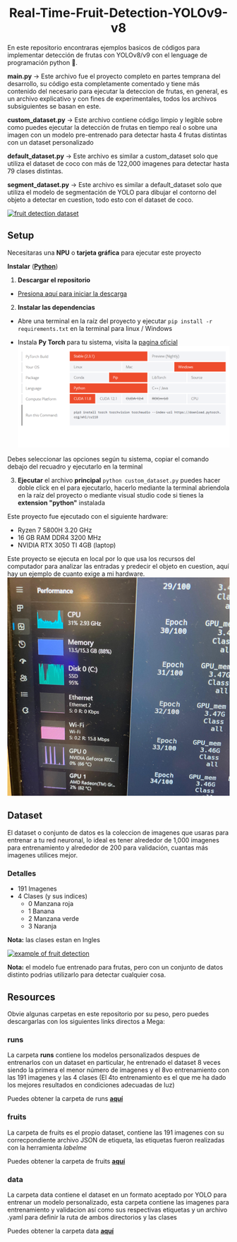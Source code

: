 <h1 align="center">Real-Time-Fruit-Detection-YOLOv9-v8</h1>

En este repositorio encontraras ejemplos basicos de códigos para implementar detección de frutas con YOLOv8/v9 con el lenguage de programación python 🐍.

**main.py** -> Este archivo fue el proyecto completo en partes temprana del desarrollo, su código esta completamente comentado y tiene más contenido del necesario para ejecutar la deteccion de frutas, en general, es un archivo explicativo y con fines de experimentales, todos los archivos subsiguientes se basan en este.

**custom_dataset.py** -> Este archivo contiene código limpio y legible sobre como puedes ejecutar la detección de frutas en tiempo real o sobre una imagen con un modelo pre-entrenado para detectar hasta 4 frutas distintas con un dataset personalizado

**default_dataset.py** -> Este archivo es similar a custom_dataset solo que utiliza el dataset de coco con más de 122,000 imagenes para detectar hasta 79 clases distintas.

**segment_dataset.py** -> Este archivo es similar a default_dataset solo que utiliza el modelo de segmentación de YOLO para dibujar el contorno del objeto a detectar en cuestion, todo esto con el dataset de coco.

[![fruit detection dataset](assets/fruit-detection-dataset.gif "fruit detection dataset")](assets/fruit-detection-dataset.mp4)


## Setup
Necesitaras una **NPU** o **tarjeta gráfica** para ejecutar este proyecto

**Instalar** ([**Python**](https://www.python.org/downloads/))

1. **Descargar el repositorio**
  - [Presiona aquí para iniciar la descarga](https://github.com/Soy-Ismael/Real-Time-Fruit-Detection-YOLOv9-v8/archive/refs/heads/main.zip)

2. **Instalar las dependencias**
  - Abre una terminal en la raíz del proyecto y ejecutar ```pip install -r requirements.txt``` en la terminal para linux / Windows

  <!-- [![Instalar dependencias (terminal)](assets/install-dependences.gif "Instalar dependencias (terminal)")](requirements.txt) -->

  - Instala **Py Torch** para tu sistema, visita la [pagina oficial](https://pytorch.org/get-started/locally/)
  [![Instalar dependencias (pytorch)](assets/pytorch.png "Instalar dependencias (pytorch)")](https://pytorch.org/get-started/locally/)

  Debes seleccionar las opciones según tu sistema, copiar el comando debajo del recuadro y ejecutarlo en la terminal

3. **Ejecutar** el archivo **principal** ```python custom_dataset.py``` puedes hacer doble click en el para ejecutarlo, hacerlo mediante la terminal abriendola en la raíz del proyecto o mediante visual studio code si tienes la **extension "python"** instalada

<!-- [![Ejecutar archivo](assets/execute.png "Ejecutar archivo")](public/va.py) -->
<!-- [![Ejecutar archivo desde visual studio code](assets/execute_fromvsc.png "Ejecutar archivo")](public/va.py) -->

Este proyecto fue ejecutado con el siguiente hardware:
- Ryzen 7 5800H 3.20 GHz
- 16 GB RAM DDR4 3200 MHz
- NVIDIA RTX 3050 TI 4GB (laptop)

Este proyecto se ejecuta en local por lo que usa los recursos del computador para analizar las entradas y predecir el objeto en cuestion, aquí hay un ejemplo de cuanto exige a mi hardware.
[![Uso de recursos](assets/resources_use.jpeg "Uso de recursos")](assets/resources_use.jpeg)

## Dataset
El dataset o conjunto de datos es la coleccion de imagenes que usaras para entrenar a tu red neuronal, lo ideal es tener alrededor de 1,000 imagenes para entrenamiento y alrededor de 200 para validación, cuantas más imagenes utilices mejor.

### Detalles
* 191 Imagenes
* 4 Clases (y sus indices)
    - 0 Manzana roja
    - 1 Banana
    - 2 Manzana verde
    - 3 Naranja

**Nota:** las clases estan en Ingles

[![example of fruit detection](assets/example-fd-g.gif "example of fruit detection")](assets/example-fd-g.gif)

**Nota:** el modelo fue entrenado para frutas, pero con un conjunto de datos distinto podrias utilizarlo para detectar cualquier cosa.

## Resources
Obvie algunas carpetas en este repositorio por su peso, pero puedes descargarlas con los siguientes links directos a Mega:

### runs
La carpeta **runs** contiene los modelos personalizados despues de entrenarlos con un dataset en particular, he entrenado el dataset 8 veces siendo la primera el menor número de imagenes y el 8vo entrenamiento con las 191 imagenes y las 4 clases (El 4to entrenamiento es el que me ha dado los mejores resultados en condiciones adecuadas de luz)

Puedes obtener la carpeta de runs [**aquí**](https://mega.nz/file/ZEJjxRCB#o_LFznvcVT0Vh6FeOQ1gd6WK9C0y80FvH-xjEleD4nM)

### fruits
La carpeta de fruits es el propio dataset, contiene las 191 imagenes con su correcpondiente archivo JSON de etiqueta, las etiquetas fueron realizadas con la herramienta *labelme*

Puedes obtener la carpeta de fruits [**aquí**](https://mega.nz/file/5VwlRQQb#lCxaJrzNEdtRQEUUm1sd-SgMaJx4MO9bUnMNpO4w2Zc)

### data
La carpeta data contiene el dataset en un formato aceptado por YOLO para entrenar un modelo personalizado, esta carpeta contiene las imagenes para entrenamiento y validacion así como sus respectivas etiquetas y un archivo .yaml para definir la ruta de ambos directorios y las clases

Puedes obtener la carpeta data [**aquí**](https://mega.nz/file/8YIjhKIZ#s2kEkpSSz7D3vANZVRZW-0NCc1U_1UIDDNzlVyNnwa0)